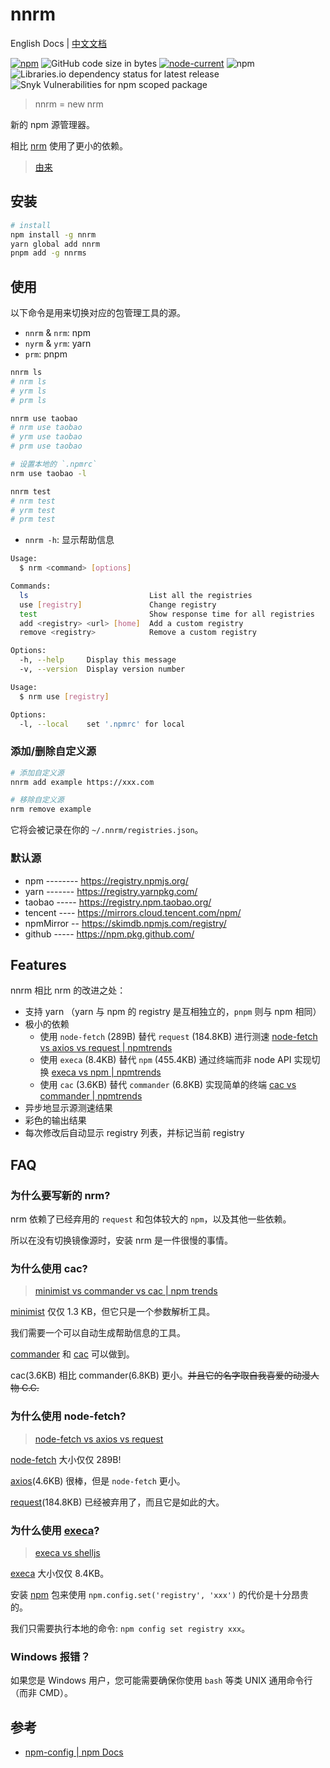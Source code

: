 # nnrm

English Docs | [中文文档](./README.zh-CN.md)

[![npm](https://img.shields.io/npm/v/nnrm)](https://www.npmjs.com/package/nnrm)
![GitHub code size in bytes](https://img.shields.io/github/languages/code-size/yunyoujun/nnrm)
[![node-current](https://img.shields.io/node/v/nnrm)](https://nodejs.dev/)
![npm](https://img.shields.io/npm/dt/nnrm)
![Libraries.io dependency status for latest release](https://img.shields.io/librariesio/release/npm/nnrm)
![Snyk Vulnerabilities for npm scoped package](https://img.shields.io/snyk/vulnerabilities/npm/nnrm)

> nnrm = new nrm

新的 npm 源管理器。

相比 [nrm](https://github.com/Pana/nrm) 使用了更小的依赖。

> [由来](https://www.yunyoujun.cn/posts/nnrm-new-nrm/)

## 安装

```sh
# install
npm install -g nnrm
yarn global add nnrm
pnpm add -g nnrms
```

## 使用

以下命令是用来切换对应的包管理工具的源。

- `nnrm` & `nrm`: npm
- `nyrm` & `yrm`: yarn
- `prm`: pnpm

```sh
nnrm ls
# nrm ls
# yrm ls
# prm ls

nnrm use taobao
# nrm use taobao
# yrm use taobao
# prm use taobao

# 设置本地的 `.npmrc`
nrm use taobao -l

nnrm test
# nrm test
# yrm test
# prm test
```

- `nnrm -h`: 显示帮助信息

```bash
Usage:
  $ nrm <command> [options]

Commands:
  ls                           List all the registries
  use [registry]               Change registry
  test                         Show response time for all registries
  add <registry> <url> [home]  Add a custom registry
  remove <registry>            Remove a custom registry

Options:
  -h, --help     Display this message
  -v, --version  Display version number
```

```bash
Usage:
  $ nrm use [registry]

Options:
  -l, --local    set '.npmrc' for local
```

### 添加/删除自定义源

```sh
# 添加自定义源
nnrm add example https://xxx.com
```

```sh
# 移除自定义源
nrm remove example
```

它将会被记录在你的 `~/.nnrm/registries.json`。

### 默认源

- npm -------- <https://registry.npmjs.org/>
- yarn ------- <https://registry.yarnpkg.com/>
- taobao ----- <https://registry.npm.taobao.org/>
- tencent ---- <https://mirrors.cloud.tencent.com/npm/>
- npmMirror -- <https://skimdb.npmjs.com/registry/>
- github ----- <https://npm.pkg.github.com/>

## Features

nnrm 相比 nrm 的改进之处：

- 支持 yarn （yarn 与 npm 的 registry 是互相独立的，`pnpm` 则与 npm 相同）
- 极小的依赖
  - 使用 `node-fetch` (289B) 替代 `request` (184.8KB) 进行测速 [node-fetch vs axios vs request | npmtrends](https://www.npmtrends.com/node-fetch-vs-axios-vs-request)
  - 使用 `execa` (8.4KB) 替代 `npm` (455.4KB) 通过终端而非 node API 实现切换 [execa vs npm | npmtrends](https://www.npmtrends.com/execa-vs-npm)
  - 使用 `cac` (3.6KB) 替代 `commander` (6.8KB) 实现简单的终端 [cac vs commander | npmtrends](https://www.npmtrends.com/minimist-vs-commander-vs-cac)
- 异步地显示源测速结果
- 彩色的输出结果
- 每次修改后自动显示 registry 列表，并标记当前 registry

## FAQ

### 为什么要写新的 nrm?

nrm 依赖了已经弃用的 `request` 和包体较大的 `npm`，以及其他一些依赖。

所以在没有切换镜像源时，安装 nrm 是一件很慢的事情。

### 为什么使用 cac?

> [minimist vs commander vs cac | npm trends](https://www.npmtrends.com/minimist-vs-commander-vs-cac)

[minimist](https://github.com/substack/minimist) 仅仅 1.3 KB，但它只是一个参数解析工具。

我们需要一个可以自动生成帮助信息的工具。

[commander](https://github.com/tj/commander.js) 和 [cac](https://github.com/cacjs/cac) 可以做到。

cac(3.6KB) 相比 commander(6.8KB) 更小。~~并且它的名字取自我喜爱的动漫人物 C.C.~~

### 为什么使用 node-fetch?

> [node-fetch vs axios vs request](https://www.npmtrends.com/node-fetch-vs-axios-vs-request)

[node-fetch](https://github.com/node-fetch/node-fetch) 大小仅仅 289B!

[axios](https://github.com/axios/axios)(4.6KB) 很棒，但是 `node-fetch` 更小。

[request](https://github.com/request/request)(184.8KB) 已经被弃用了，而且它是如此的大。

### 为什么使用 [execa](https://github.com/sindresorhus/execa)?

> [execa vs shelljs](https://www.npmtrends.com/execa-vs-shelljs)

[execa](https://github.com/sindresorhus/execa) 大小仅仅 8.4KB。

安装 [npm](https://www.npmjs.com/package/npm) 包来使用 `npm.config.set('registry', 'xxx')` 的代价是十分昂贵的。

我们只需要执行本地的命令: `npm config set registry xxx`。

### Windows 报错？

如果您是 Windows 用户，您可能需要确保你使用 `bash` 等类 UNIX 通用命令行（而非 CMD）。

## 参考

- [npm-config | npm Docs](https://docs.npmjs.com/cli/v7/commands/npm-config)
